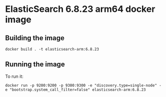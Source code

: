 # ElasticSearch 6.8.23 arm64 docker image

## Building the image
```
docker build . -t elasticsearch-arm:6.8.23
```

## Running the image
To run it:

```
docker run -p 9200:9200 -p 9300:9300 -e "discovery.type=single-node" -e "bootstrap.system_call_filter=false" elasticsearch-arm:6.8.23
```
